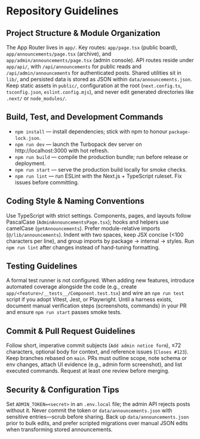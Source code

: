 # Repository Guidelines

## Project Structure & Module Organization
The App Router lives in `app/`. Key routes: `app/page.tsx` (public board), `app/announcements/page.tsx` (archive), and `app/admin/announcements/page.tsx` (admin console). API routes reside under `app/api/`, with `/api/announcements` for public reads and `/api/admin/announcements` for authenticated posts. Shared utilities sit in `lib/`, and persisted data is stored as JSON within `data/announcements.json`. Keep static assets in `public/`, configuration at the root (`next.config.ts`, `tsconfig.json`, `eslint.config.mjs`), and never edit generated directories like `.next/` or `node_modules/`.

## Build, Test, and Development Commands
- `npm install` — install dependencies; stick with npm to honour `package-lock.json`.
- `npm run dev` — launch the Turbopack dev server on http://localhost:3000 with hot refresh.
- `npm run build` — compile the production bundle; run before release or deployment.
- `npm run start` — serve the production build locally for smoke checks.
- `npm run lint` — run ESLint with the Next.js + TypeScript ruleset. Fix issues before committing.

## Coding Style & Naming Conventions
Use TypeScript with strict settings. Components, pages, and layouts follow PascalCase (`AdminAnnouncementsPage.tsx`); hooks and helpers use camelCase (`getAnnouncements`). Prefer module-relative imports (`@/lib/announcements`). Indent with two spaces, keep JSX concise (<100 characters per line), and group imports by package → internal → styles. Run `npm run lint` after changes instead of hand-tuning formatting.

## Testing Guidelines
A formal test runner is not configured. When adding new features, introduce automated coverage alongside the code (e.g., create `app/<feature>/__tests__/Component.test.tsx`) and wire an `npm run test` script if you adopt Vitest, Jest, or Playwright. Until a harness exists, document manual verification steps (screenshots, commands) in your PR and ensure `npm run start` passes smoke tests.

## Commit & Pull Request Guidelines
Follow short, imperative commit subjects (`Add admin notice form`), ≤72 characters, optional body for context, and reference issues (`Closes #123`). Keep branches rebased on `main`. PRs must outline scope, note schema or env changes, attach UI evidence (e.g., admin form screenshot), and list executed commands. Request at least one review before merging.

## Security & Configuration Tips
Set `ADMIN_TOKEN=<secret>` in an `.env.local` file; the admin API rejects posts without it. Never commit the token or `data/announcements.json` with sensitive entries—scrub before sharing. Back up `data/announcements.json` prior to bulk edits, and prefer scripted migrations over manual JSON edits when transforming stored announcements.
